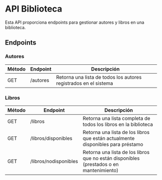 # API Biblioteca

Esta API proporciona endpoints para gestionar autores y libros en una biblioteca.

## Endpoints

### Autores

| Método | Endpoint | Descripción                                                      |
| ------ | -------- | ---------------------------------------------------------------- |
| GET    | /autores | Retorna una lista de todos los autores registrados en el sistema |

### Libros

| Método | Endpoint              | Descripción                                                                             |
| ------ | --------------------- | --------------------------------------------------------------------------------------- |
| GET    | /libros               | Retorna una lista completa de todos los libros en la biblioteca                         |
| GET    | /libros/disponibles   | Retorna una lista de los libros que están actualmente disponibles para préstamo         |
| GET    | /libros/nodisponibles | Retorna una lista de los libros que no están disponibles (prestados o en mantenimiento) |

